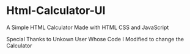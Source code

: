 # Html-Calculator-UI
A Simple HTML Calculator Made with HTML CSS and JavaScript

Special Thanks to Unkown User Whose Code I Modified to change the Calculator
